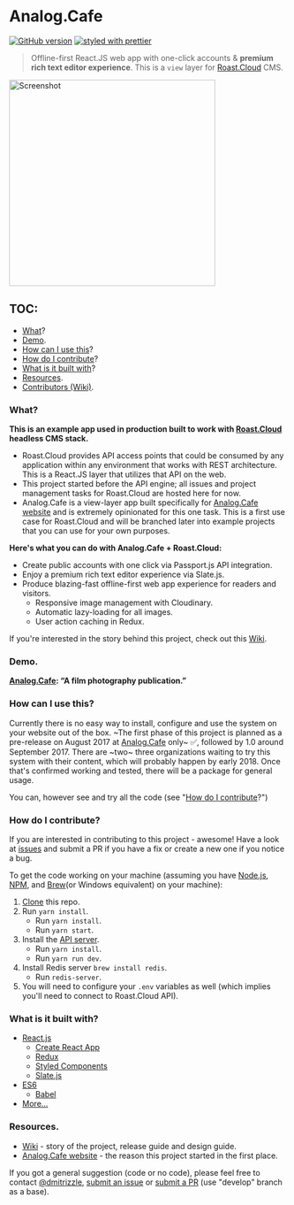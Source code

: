 # Analog.Cafe
[![GitHub version](https://badge.fury.io/gh/dmitrizzle%2FAnalog.Cafe.svg)](https://badge.fury.io/gh/dmitrizzle%2FAnalog.Cafe) [![styled with prettier](https://img.shields.io/badge/styled_with-prettier-ff69b4.svg)](https://github.com/prettier/prettier)

> Offline-first React.JS web app with one-click accounts & **premium rich text editor experience**. This is a `view` layer for [Roast.Cloud](http://www.roast.cloud/) CMS.

<img src="https://res.cloudinary.com/analog-cafe/image/upload/c_scale,fl_progressive,w_1268/image-froth_1076479_8f0a0ec6c4794688a66d79935fab2ca3.gif" width="373" alt="Screenshot" />

## TOC:
 - [What](#what)?
 - [Demo](#demo).
 - [How can I use this](#how-can-i-use-this)?
 - [How do I contribute](#how-do-i-contribute)?
 - [What is it built with](#what-is-it-built-with)?
 - [Resources](#resources).
 - [Contributors (Wiki)](https://github.com/dmitrizzle/Analog.Cafe/wiki/Contributors).

### What?
**This is an example app used in production built to work with [Roast.Cloud](http://www.roast.cloud/) headless CMS stack.**
* Roast.Cloud provides API access points that could be consumed by any application within any environment that works with REST architecture. This is a React.JS layer that utilizes that API on the web.
* This project started before the API engine; all issues and project management tasks for Roast.Cloud are hosted here for now.
* Analog.Cafe is a view-layer app built specifically for [Analog.Cafe website](https://www.analog.cafe) and is extremely opinionated for this one task. This is a first use case for Roast.Cloud and will be branched later into example projects that you can use for your own purposes.

**Here's what you can do with Analog.Cafe + Roast.Cloud:**
* Create public accounts with one click via Passport.js API integration.
* Enjoy a premium rich text editor experience via Slate.js.
* Produce blazing-fast offline-first web app experience for readers and visitors.
  * Responsive image management with Cloudinary.
  * Automatic lazy-loading for all images.
  * User action caching in Redux.

If you're interested in the story behind this project, check out this [Wiki](https://github.com/dmitrizzle/Analog.Cafe/wiki).

### Demo.
**[Analog.Cafe](http://analog.cafe): “A film photography publication.”**

### How can I use this?
Currently there is no easy way to install, configure and use the system on your website out of the box. ~The first phase of this project is planned as a pre-release on August 2017 at [Analog.Cafe](http://analog.cafe) only~ ✅, followed by 1.0 around September 2017. There are ~two~ three organizations waiting to try this system with their content, which will probably happen by early 2018. Once that's confirmed working and tested, there will be a package for general usage.

You can, however see and try all the code (see "[How do I contribute](#how-do-i-contribute)?")

### How do I contribute?
If you are interested in contributing to this project - awesome! Have a look at [issues](https://github.com/dmitrizzle/Analog.Cafe/issues) and submit a PR if you have a fix or create a new one if you notice a bug.

To get the code working on your machine (assuming you have [Node.js](https://nodejs.org/en/download/), [NPM](https://www.npmjs.com/get-npm), and [Brew](https://brew.sh/)(or Windows equivalent) on your machine):
1. [Clone](https://help.github.com/articles/cloning-a-repository/) this repo.
1. Run `yarn install`.
   * Run `yarn install`.
   * Run `yarn start`.
1. Install the [API server](https://github.com/ice5050/Analog.Cafe-Backend).
   * Run `yarn install`.
   * Run `yarn run dev`.
1. Install Redis server `brew install redis`.
   * Run `redis-server`.
1. You will need to configure your `.env` variables as well (which implies you'll need to connect to Roast.Cloud API).

###  What is it built with?
* [React.js](https://github.com/facebook/react)
    * [Create React App](https://github.com/facebookincubator/create-react-app)
    * [Redux](https://github.com/reactjs/redux)
    * [Styled Components](https://github.com/styled-components/styled-components)
    * [Slate.js](https://github.com/ianstormtaylor/slate)
* [ES6](https://github.com/lukehoban/es6features)
    * [Babel](https://github.com/babel/babel)
* [More...](https://github.com/dmitrizzle/Analog.Cafe/blob/develop/package.json)

### Resources.
* [Wiki](https://github.com/dmitrizzle/Analog.Cafe/wiki) - story of the project, release guide and design guide.
* [Analog.Cafe website](http://analog.cafe) - the reason this project started in the first place.

If you got a general suggestion (code or no code), please feel free to contact [@dmitrizzle](https://twitter.com/dmitrizzle), [submit an issue](https://github.com/dmitrizzle/Analog.Cafe/issues) or [submit a PR](https://help.github.com/articles/about-pull-requests/) (use "develop" branch as a base).
